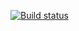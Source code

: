 [![Build status](https://ci.appveyor.com/api/projects/status/mbfxgjq4yqt7q9nu/branch/master?svg=true)](https://ci.appveyor.com/project/MironovaGV/prototype/branch/master)
